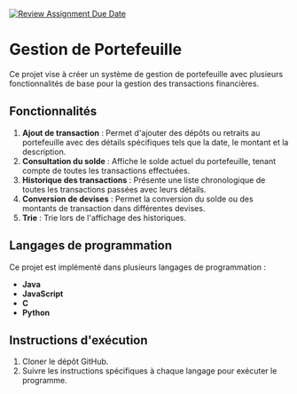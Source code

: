 [![Review Assignment Due Date](https://classroom.github.com/assets/deadline-readme-button-24ddc0f5d75046c5622901739e7c5dd533143b0c8e959d652212380cedb1ea36.svg)](https://classroom.github.com/a/hy8NMZUz)

# Gestion de Portefeuille

Ce projet vise à créer un système de gestion de portefeuille avec plusieurs fonctionnalités de base pour la gestion des transactions financières.

## Fonctionnalités

1. **Ajout de transaction** : Permet d'ajouter des dépôts ou retraits au portefeuille avec des détails spécifiques tels que la date, le montant et la description.
2. **Consultation du solde** : Affiche le solde actuel du portefeuille, tenant compte de toutes les transactions effectuées.
3. **Historique des transactions** : Présente une liste chronologique de toutes les transactions passées avec leurs détails.
4. **Conversion de devises** : Permet la conversion du solde ou des montants de transaction dans différentes devises.
5. **Trie** : Trie lors de l'affichage des historiques.
## Langages de programmation

Ce projet est implémenté dans plusieurs langages de programmation :

- **Java**
- **JavaScript**
- **C**
- **Python**

## Instructions d'exécution

1. Cloner le dépôt GitHub.
2. Suivre les instructions spécifiques à chaque langage pour exécuter le programme.